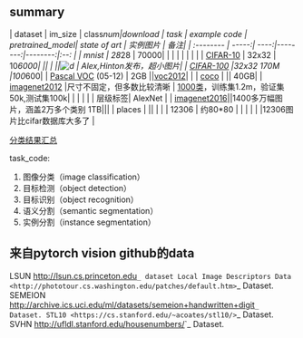 

## summary


|  dataset     |  im_size |  class*num|download | task | example code  | pretrained_model|  state of art | 实例图片 | 备注|
| :-------- | -----:| ----:|--------:|--------:|:--: |
| mnist   | 28*28 | 70000| |  | | | | | |
| [CIFAR-10](https://www.cs.toronto.edu/~kriz/cifar.html) | 32x32 | 10*6000|  ||  | ||![d](https://www.cs.toronto.edu/~kriz/cifar-10-sample/automobile5.png "汽车") |  Alex,Hinton发布，超小图片|
| [CIFAR-100](https://www.cs.toronto.edu/~kriz/cifar.html) |32x32 170M |100*600|
| [Pascal VOC](http://host.robots.ox.ac.uk/pascal/VOC/) (05-12) | 2GB ||[voc2012](http://host.robots.ox.ac.uk/pascal/VOC/voc2012/VOCtrainval_11-May-2012.tar)| |
| [coco](http://mscoco.org/)  	| || 40GB|
| [imagenet2012](http://image-net.org/challenges/LSVRC/2012/index) |尺寸不固定，但多数比较清晰 | [1000类](http://image-net.org/challenges/LSVRC/2012/browse-synsets)，训练集1.2m，验证集50k,测试集100k| | | | | | 层级标签| AlexNet |
| [imagenet2016](http://www.image-net.org/about-stats)||1400多万幅图片，涵盖2万多个类别 1TB|||
| places   | ||
|  |
| 12306 | 约80*80 |  | | | |  |12306图片比cifar数据库大多了 |






[分类结果汇总](http://rodrigob.github.io/are_we_there_yet/build/classification_datasets_results.html)

task_code:
1. 图像分类（image classification）
1. 目标检测（object detection）
1. 目标识别（object recognition）
1. 语义分割（semantic segmentation）
1. 实例分割（instance segmentation）

## 来自pytorch vision github的data

LSUN <http://lsun.cs.princeton.edu>`_ dataset
Local Image Descriptors Data <http://phototour.cs.washington.edu/patches/default.htm>`_ Dataset.
SEMEION <http://archive.ics.uci.edu/ml/datasets/semeion+handwritten+digit>`_ Dataset.
STL10 <https://cs.stanford.edu/~acoates/stl10/>`_ Dataset.
SVHN <http://ufldl.stanford.edu/housenumbers/>`_ Dataset.





##
